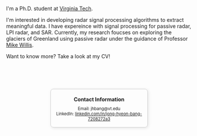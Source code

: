 
I'm a Ph.D. student at [Virginia Tech](https://www.vt.edu/).

I'm interested in developing radar signal processing algorithms to extract meaningful data. I have expereince with signal processing for passive radar, LPI radar, and SAR. Currently, my research foucses on exploring the glaciers of Greenland using passive radar under the guidance of Professor [Mike Willis](https://scholar.google.com/citations?hl=en&user=EsBarIgAAAAJ&view_op=list_works&sortby=pubdate).

Want to know more? Take a look at my CV!

<div style="
  border: 1px solid #ccc;
  padding: 5px;
  width: 50%;
  margin: 80px auto 0 auto;
  text-align: center;
  border-radius: 8px;
  box-shadow: 2px 2px 8px rgba(0,0,0,0.1);
">

  <p style="font-size: 1.0em; font-weight: bold; margin-bottom: 10px;">
  Contact Information
  </p>
  <p style="font-size: 0.8em;margin: 0">
  Email: jhbang@vt.edu
  </p>
  <p style="font-size: 0.8em;margin: 0;margin-bottom: 10px;">
  LinkedIn: <a href="https://www.linkedin.com/in/jong-hyeon-bang-7208272a3/" target="_blank">linkedin.com/in/jong-hyeon-bang-7208272a3</a></p>

  <!-- <!-- <p>GitHub: <a href="https://github.com/yourusername" target="_blank">github.com/yourusername</a></p> -->
  

</div>